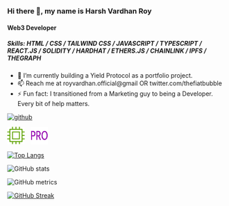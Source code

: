 ### Hi there 👋, my name is Harsh Vardhan Roy
#### Web3 Developer

##### Skills: HTML / CSS / TAILWIND CSS / JAVASCRIPT / TYPESCRIPT / REACT.JS / SOLIDITY / HARDHAT / ETHERS.JS / CHAINLINK / IPFS / THEGRAPH



- 🔭 I’m currently building a Yield Protocol as a portfolio project.  
- 📫 Reach me at royvardhan.official@gmail OR twitter.com/thefiatbubble
- ⚡ Fun fact: I transitioned from a Marketing guy to being a Developer. Every bit of help matters. 


[<img src='https://cdn.jsdelivr.net/npm/simple-icons@3.0.1/icons/github.svg' alt='github' height='40'>](https://github.com/royvardhan)  

<a href='https://docs.github.com/en/developers'><img src='https://raw.githubusercontent.com/acervenky/animated-github-badges/master/assets/devbadge.gif' width='40' height='40'></a> <a href='https://github.com/pricing'><img src='https://raw.githubusercontent.com/acervenky/animated-github-badges/master/assets/pro.gif' width='40' height='40'></a> 

[![Top Langs](https://github-readme-stats.vercel.app/api/top-langs/?username=royvardhan)](https://github.com/anuraghazra/github-readme-stats)

![GitHub stats](https://github-readme-stats.vercel.app/api?username=royvardhan&show_icons=true)  

![GitHub metrics](https://metrics.lecoq.io/royvardhan)  

[![GitHub Streak](https://github-readme-streak-stats.herokuapp.com?user=royvardhan&theme=dark&hide_border=true)](https://git.io/streak-stats)

